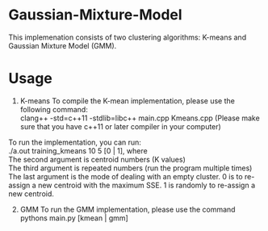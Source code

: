 # Gaussian-Mixture-Model

This implemenation consists of two clustering algorithms: K-means and Gaussian Mixture Model (GMM).

# Usage
1. K-means
To compile the K-mean implementation, please use the following command: <br />
clang++ -std=c++11 -stdlib=libc++ main.cpp Kmeans.cpp (Please make sure that you have c++11 or later compiler in your computer) <br />

To run the implementation, you can run: <br />
./a.out training_kmeans 10 5 [0 | 1], where <br />
The second argument is centroid numbers (K values) <br />
The third argument is repeated numbers (run the program multiple times) <br />
The last argument is the mode of dealing with an empty cluster. 0 is to re-assign a new centroid with the maximum SSE. 1 is randomly to re-assign a new centroid. <br />

2. GMM
To run the GMM implementation, please use the command <br />
pythons main.py [kmean | gmm] 
